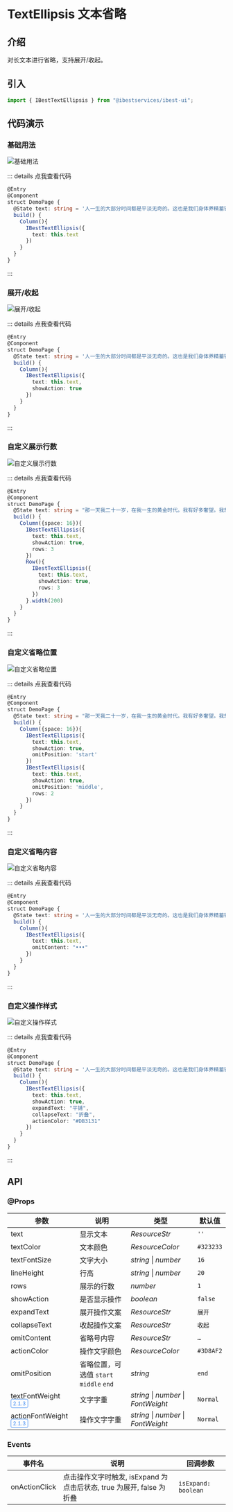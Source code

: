 # TextEllipsis 文本省略

## 介绍

对长文本进行省略，支持展开/收起。

## 引入

```ts
import { IBestTextEllipsis } from "@ibestservices/ibest-ui";
```

## 代码演示

### 基础用法

![基础用法](./images/base.png)

::: details 点我查看代码
```ts
@Entry
@Component
struct DemoPage {
  @State text: string = '人一生的大部分时间都是平淡无奇的。这也是我们身体养精蓄锐的必要条件。因为只有身心在泛起涟漪的生活中得到充分的修正，才能圆满的迎接人生的下一次高峰。'
  build() {
    Column(){
      IBestTextEllipsis({
        text: this.text
      })
    }
  }
}
```
:::

### 展开/收起

![展开/收起](./images/expand.png)

::: details 点我查看代码
```ts
@Entry
@Component
struct DemoPage {
  @State text: string = '人一生的大部分时间都是平淡无奇的。这也是我们身体养精蓄锐的必要条件。因为只有身心在泛起涟漪的生活中得到充分的修正，才能圆满的迎接人生的下一次高峰。'
  build() {
    Column(){
      IBestTextEllipsis({
        text: this.text,
        showAction: true
      })
    }
  }
}
```
:::

### 自定义展示行数

![自定义展示行数](./images/line.png)

::: details 点我查看代码
```ts
@Entry
@Component
struct DemoPage {
  @State text: string = "那一天我二十一岁，在我一生的黄金时代。我有好多奢望。我想爱，想吃，还想在一瞬间变成天上半明半暗的云。后来我才知道，生活就是个缓慢受锤的过程，人一天天老下去，奢望也一天天消失，最后变得像挨了锤的牛一样。可是我过二十一岁生日时没有预见到这一点。我觉得自己会永远生猛下去，什么也锤不了我。"
  build() {
    Column({space: 16}){
      IBestTextEllipsis({
        text: this.text,
        showAction: true,
        rows: 3
      })
      Row(){
        IBestTextEllipsis({
          text: this.text,
          showAction: true,
          rows: 3
        })
      }.width(200)
    }
  }
}
```
:::

### 自定义省略位置

![自定义省略位置](./images/ellipsis-position.png)

::: details 点我查看代码
```ts
@Entry
@Component
struct DemoPage {
  @State text: string = "那一天我二十一岁，在我一生的黄金时代。我有好多奢望。我想爱，想吃，还想在一瞬间变成天上半明半暗的云。后来我才知道，生活就是个缓慢受锤的过程，人一天天老下去，奢望也一天天消失，最后变得像挨了锤的牛一样。可是我过二十一岁生日时没有预见到这一点。我觉得自己会永远生猛下去，什么也锤不了我。"
  build() {
    Column({space: 16}){
      IBestTextEllipsis({
        text: this.text,
        showAction: true,
        omitPosition: 'start'
      })
      IBestTextEllipsis({
        text: this.text,
        showAction: true,
        omitPosition: 'middle',
        rows: 2
      })
    }
  }
}
```
:::

### 自定义省略内容

![自定义省略内容](./images/omitContent.png)

::: details 点我查看代码
```ts
@Entry
@Component
struct DemoPage {
  @State text: string = '人一生的大部分时间都是平淡无奇的。这也是我们身体养精蓄锐的必要条件。因为只有身心在泛起涟漪的生活中得到充分的修正，才能圆满的迎接人生的下一次高峰。'
  build() {
    Column(){
      IBestTextEllipsis({
        text: this.text,
        omitContent: "•••"
      })
    }
  }
}
```
:::

### 自定义操作样式

![自定义操作样式](./images/custom-operate.png)

::: details 点我查看代码
```ts
@Entry
@Component
struct DemoPage {
  @State text: string = '人一生的大部分时间都是平淡无奇的。这也是我们身体养精蓄锐的必要条件。因为只有身心在泛起涟漪的生活中得到充分的修正，才能圆满的迎接人生的下一次高峰。'
  build() {
    Column(){
      IBestTextEllipsis({
        text: this.text,
        showAction: true,
        expandText: "平铺",
        collapseText: "折叠",
        actionColor: "#DB3131"
      })
    }
  }
}
```
:::

## API

### @Props

| 参数          | 说明                                | 类型       | 默认值     |
| ------------ | ----------------------------------- | --------- | ---------- |
| text         | 显示文本                              | _ResourceStr_ | `''` |  
| textColor    | 文本颜色                              | _ResourceColor_ | `#323233` |
| textFontSize | 文字大小                              | _string_ \| _number_ | `16` |
| lineHeight   | 行高                                  | _string_ \| _number_  | `20` |
| rows         | 展示的行数                             | _number_ | `1` |
| showAction   | 是否显示操作                           | _boolean_ |  `false`  |
| expandText   | 展开操作文案                           | _ResourceStr_ | `展开` |
| collapseText | 收起操作文案                           | _ResourceStr_ | `收起` |
| omitContent  | 省略号内容                             | _ResourceStr_ |  `…`  |
| actionColor  | 操作文字颜色                           | _ResourceColor_ |  `#3D8AF2`  |
| omitPosition | 省略位置，可选值 `start` `middle` `end` | _string_ |  `end`  |
| textFontWeight <span style="font-size: 12px; padding:2px 4px;color:#3D8AF2;border-radius:4px;border: 1px solid #3D8AF2">2.1.3</span>| 文字字重                 | _string_ \| _number_ \| _FontWeight_ |  `Normal`  |
| actionFontWeight <span style="font-size: 12px; padding:2px 4px;color:#3D8AF2;border-radius:4px;border: 1px solid #3D8AF2">2.1.3</span>| 操作文字字重              | _string_ \| _number_ \| _FontWeight_ |  `Normal`  |

### Events

| 事件名         | 说明                                             | 回调参数                         |
| --------------| ------------------------------------------------| -------------------------------- |
| onActionClick | 点击操作文字时触发, isExpand 为点击后状态, true 为展开, false 为折叠 | `isExpand: boolean` |